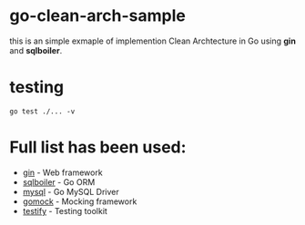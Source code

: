# go-clean-arch-sample

this is an simple exmaple of implemention Clean Archtecture in Go using **gin** and **sqlboiler**.

# testing

```
go test ./... -v
```

# Full list has been used:

- [gin](https://github.com/gin-gonic/gin) - Web framework
- [sqlboiler](https://github.com/volatiletech/sqlboiler) - Go ORM
- [mysql](https://github.com/go-sql-driver/mysql) - Go MySQL Driver
- [gomock](https://github.com/golang/mock) - Mocking framework
- [testify](https://github.com/stretchr/testify) - Testing toolkit
